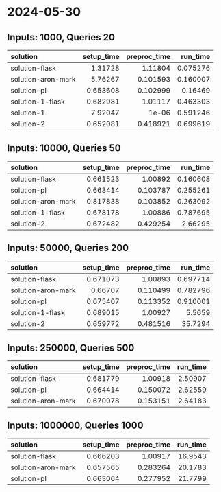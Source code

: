 # 2024-05-30

## Inputs: 1000, Queries 20

| solution           |   setup_time |   preproc_time |   run_time |
|:-------------------|-------------:|---------------:|-----------:|
| solution-flask     |     1.31728  |       1.11804  |   0.075276 |
| solution-aron-mark |     5.76267  |       0.101593 |   0.160007 |
| solution-pl        |     0.653608 |       0.102999 |   0.16469  |
| solution-1-flask   |     0.682981 |       1.01117  |   0.463303 |
| solution-1         |     7.92047  |       1e-06    |   0.591246 |
| solution-2         |     0.652081 |       0.418921 |   0.699619 |

## Inputs: 10000, Queries 50

| solution           |   setup_time |   preproc_time |   run_time |
|:-------------------|-------------:|---------------:|-----------:|
| solution-flask     |     0.661523 |       1.00892  |   0.160608 |
| solution-pl        |     0.663414 |       0.103787 |   0.255261 |
| solution-aron-mark |     0.817838 |       0.103852 |   0.263092 |
| solution-1-flask   |     0.678178 |       1.00886  |   0.787695 |
| solution-2         |     0.672482 |       0.429254 |   2.66295  |

## Inputs: 50000, Queries 200

| solution           |   setup_time |   preproc_time |   run_time |
|:-------------------|-------------:|---------------:|-----------:|
| solution-flask     |     0.671073 |       1.00893  |   0.697714 |
| solution-aron-mark |     0.66707  |       0.110499 |   0.782796 |
| solution-pl        |     0.675407 |       0.113352 |   0.910001 |
| solution-1-flask   |     0.689015 |       1.00927  |   5.5659   |
| solution-2         |     0.659772 |       0.481516 |  35.7294   |

## Inputs: 250000, Queries 500

| solution           |   setup_time |   preproc_time |   run_time |
|:-------------------|-------------:|---------------:|-----------:|
| solution-flask     |     0.681779 |       1.00918  |    2.50907 |
| solution-pl        |     0.664414 |       0.150072 |    2.62559 |
| solution-aron-mark |     0.670078 |       0.153151 |    2.64183 |

## Inputs: 1000000, Queries 1000

| solution           |   setup_time |   preproc_time |   run_time |
|:-------------------|-------------:|---------------:|-----------:|
| solution-flask     |     0.666203 |       1.00917  |    16.9543 |
| solution-aron-mark |     0.657565 |       0.283264 |    20.1783 |
| solution-pl        |     0.663064 |       0.277952 |    21.7799 |